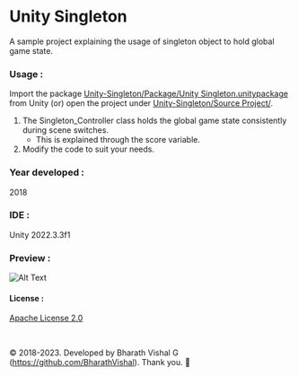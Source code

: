 ﻿# Unity Singleton
A sample project explaining the usage of singleton object to hold global game state.


### Usage : 
Import the package [Unity-Singleton/Package/Unity Singleton.unitypackage](https://github.com/BharathVishal/Unity-Singleton/blob/master/Package/Unity%20Singleton.unitypackage) from Unity (or) open the project under 
[Unity-Singleton/Source Project/](https://github.com/BharathVishal/Unity-Singleton/tree/master/Source%20Project/Unity%20Singleton).

1. The Singleton_Controller class holds the global game state consistently during scene switches.
   - This is explained through the score variable. 
2. Modify the code to suit your needs.


### Year developed : 
2018


### IDE :
Unity 2022.3.3f1


### Preview : 
![Alt Text](https://github.com/BharathVishal/Unity-Singleton/blob/master/Preview%20GIFs/1.gif)

#### License : 
[Apache License 2.0](https://github.com/BharathVishal/Unity-Singleton/blob/master/LICENSE)
&nbsp;


&nbsp;


© 2018-2023. Developed by Bharath Vishal G (https://github.com/BharathVishal). Thank you. :slightly_smiling_face:

